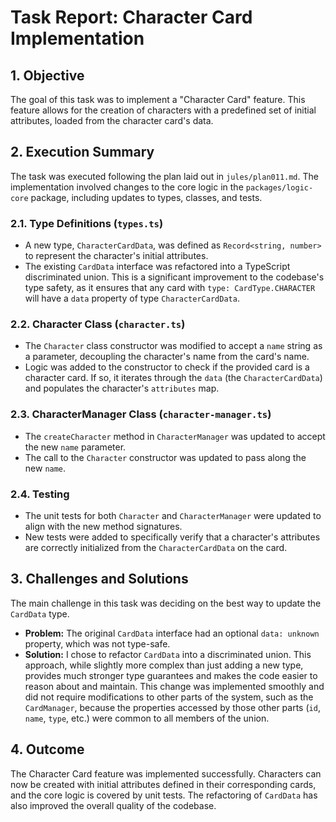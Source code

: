 # Task Report: Character Card Implementation

## 1. Objective

The goal of this task was to implement a "Character Card" feature. This feature allows for the creation of characters with a predefined set of initial attributes, loaded from the character card's data.

## 2. Execution Summary

The task was executed following the plan laid out in `jules/plan011.md`. The implementation involved changes to the core logic in the `packages/logic-core` package, including updates to types, classes, and tests.

### 2.1. Type Definitions (`types.ts`)

-   A new type, `CharacterCardData`, was defined as `Record<string, number>` to represent the character's initial attributes.
-   The existing `CardData` interface was refactored into a TypeScript discriminated union. This is a significant improvement to the codebase's type safety, as it ensures that any card with `type: CardType.CHARACTER` will have a `data` property of type `CharacterCardData`.

### 2.2. Character Class (`character.ts`)

-   The `Character` class constructor was modified to accept a `name` string as a parameter, decoupling the character's name from the card's name.
-   Logic was added to the constructor to check if the provided card is a character card. If so, it iterates through the `data` (the `CharacterCardData`) and populates the character's `attributes` map.

### 2.3. CharacterManager Class (`character-manager.ts`)

-   The `createCharacter` method in `CharacterManager` was updated to accept the new `name` parameter.
-   The call to the `Character` constructor was updated to pass along the new `name`.

### 2.4. Testing

-   The unit tests for both `Character` and `CharacterManager` were updated to align with the new method signatures.
-   New tests were added to specifically verify that a character's attributes are correctly initialized from the `CharacterCardData` on the card.

## 3. Challenges and Solutions

The main challenge in this task was deciding on the best way to update the `CardData` type.

-   **Problem:** The original `CardData` interface had an optional `data: unknown` property, which was not type-safe.
-   **Solution:** I chose to refactor `CardData` into a discriminated union. This approach, while slightly more complex than just adding a new type, provides much stronger type guarantees and makes the code easier to reason about and maintain. This change was implemented smoothly and did not require modifications to other parts of the system, such as the `CardManager`, because the properties accessed by those other parts (`id`, `name`, `type`, etc.) were common to all members of the union.

## 4. Outcome

The Character Card feature was implemented successfully. Characters can now be created with initial attributes defined in their corresponding cards, and the core logic is covered by unit tests. The refactoring of `CardData` has also improved the overall quality of the codebase.
